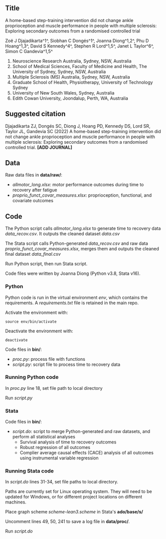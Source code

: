 ## Title

A home-based step-training intervention did not change ankle proprioception and muscle performance in people with multiple sclerosis: Exploring secondary outcomes from a randomised controlled trial

Zoë J Djajadikarta^1^, Siobhan C Dongés^1^, Joanna Diong^1,2^, Phu D Hoang^1,3^, David S Kennedy^4^, Stephen R Lord^1,5^, Janet L Taylor^6^, Simon C Gandevia^1,5^

1. Neuroscience Research Australia, Sydney, NSW, Australia
2. School of Medical Sciences, Faculty of Medicine and Health, The University of Sydney, Sydney, NSW, Australia
3. Multiple Sclerosis (MS) Australia, Sydney, NSW, Australia
4. Graduate School of Health, Physiotherapy, University of Technology Sydney
5. University of New South Wales, Sydney, Australia
6. Edith Cowan University, Joondalup, Perth, WA, Australia

## Suggested citation

Djajadikarta ZJ, Dongés SC, Diong J, Hoang PD, Kennedy DS, Lord SR, Taylor JL, Gandevia SC (2022)  A home-based step-training intervention did not change ankle proprioception and muscle performance in people with multiple sclerosis: Exploring secondary outcomes from a randomised controlled trial. **[ADD JOURNAL]**

## Data

Raw data files in **data/raw/**:

* _allmotor_long.xlsx_: motor performance outcomes during time to recovery after fatigue 
* _proprio_funct_covar_measures.xlsx_: proprioception, functional, and covariate outcomes 

## Code

The Python script calls _allmotor_long.xlsx_ to generate time to recovery data _data_recov.csv_. It outputs the cleaned dataset _data.csv_

The Stata script calls Python-generated _data_recov.csv_ and raw data _proprio_funct_covar_measures.xlsx_, merges them and outputs the cleaned final dataset _data_final.csv_

Run Python script, then run Stata script. 

Code files were written by Joanna Diong (Python v3.8, Stata v16). 

### Python

Python code is run in the virtual environment _env_, which contains the requirements. A _requirements.txt_ file is retained in the main repo. 

Activate the environment with:

`source env/bin/activate`

Deactivate the environment with: 

`deactivate`

Code files in **bin/**:

* _proc.py_: process file with functions 
* _script.py_: script file to process time to recovery data

### Running Python code

In _proc.py_ line 18, set file path to local directory

Run _script.py_

### Stata

Code files in **bin/**:

* _script.do_: script to merge Python-generated and raw datasets, and perform all statistical analyses
  * Survival analysis of time to recovery outcomes
  * Robust regression of all outcomes
  * Complier average causal effects (CACE) analysis of all outcomes using instrumental variable regression

### Running Stata code

In _script.do_ lines 31-34, set file paths to local directory.

Paths are currently set for Linux operating system. They will need to be updated for Windows, or for different project locations on different machines. 

Place graph scheme _scheme-lean3.scheme_ in Stata's **ado/base/s/**

Uncomment lines 49, 50, 241 to save a log file in **data/proc/**.

Run _script.do_

